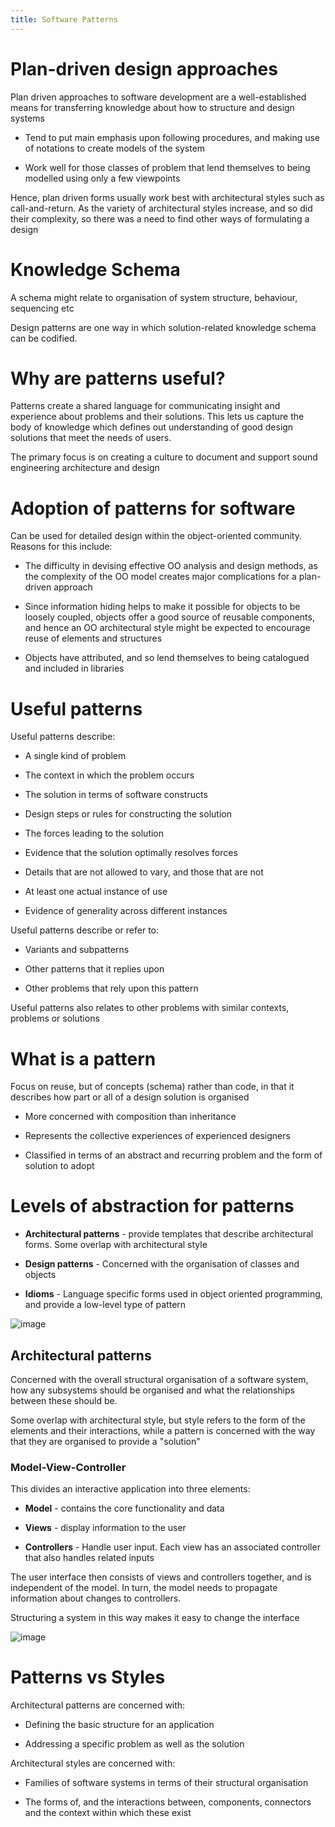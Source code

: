 ```yaml
---
title: Software Patterns
---
```


# Plan-driven design approaches

Plan driven approaches to software development are a well-established
means for transferring knowledge about how to structure and design
systems

- Tend to put main emphasis upon following procedures, and making use
  of notations to create models of the system

- Work well for those classes of problem that lend themselves to being
  modelled using only a few viewpoints

Hence, plan driven forms usually work best with architectural styles
such as call-and-return. As the variety of architectural styles
increase, and so did their complexity, so there was a need to find other
ways of formulating a design

# Knowledge Schema

A schema might relate to organisation of system structure, behaviour,
sequencing etc

Design patterns are one way in which solution-related knowledge schema
can be codified.

# Why are patterns useful?

Patterns create a shared language for communicating insight and
experience about problems and their solutions. This lets us capture the
body of knowledge which defines out understanding of good design
solutions that meet the needs of users.

The primary focus is on creating a culture to document and support sound
engineering architecture and design

# Adoption of patterns for software

Can be used for detailed design within the object-oriented community.
Reasons for this include:

- The difficulty in devising effective OO analysis and design methods,
  as the complexity of the OO model creates major complications for a
  plan-driven approach

- Since information hiding helps to make it possible for objects to be
  loosely coupled, objects offer a good source of reusable components,
  and hence an OO architectural style might be expected to encourage
  reuse of elements and structures

- Objects have attributed, and so lend themselves to being catalogued
  and included in libraries

# Useful patterns

Useful patterns describe:

- A single kind of problem

- The context in which the problem occurs

- The solution in terms of software constructs

- Design steps or rules for constructing the solution

- The forces leading to the solution

- Evidence that the solution optimally resolves forces

- Details that are not allowed to vary, and those that are not

- At least one actual instance of use

- Evidence of generality across different instances

Useful patterns describe or refer to:

- Variants and subpatterns

- Other patterns that it replies upon

- Other problems that rely upon this pattern

Useful patterns also relates to other problems with similar contexts,
problems or solutions

# What is a pattern

Focus on reuse, but of concepts (schema) rather than code, in that it
describes how part or all of a design solution is organised

- More concerned with composition than inheritance

- Represents the collective experiences of experienced designers

- Classified in terms of an abstract and recurring problem and the
  form of solution to adopt

# Levels of abstraction for patterns

- **Architectural patterns** - provide templates that describe
  architectural forms. Some overlap with architectural style

- **Design patterns** - Concerned with the organisation of classes and
  objects

- **Idioms** - Language specific forms used in object oriented
  programming, and provide a low-level type of pattern

![image](/img/Year_2/Software_Engineering/Software_Design/Pattern/abstraction.png)

## Architectural patterns

Concerned with the overall structural organisation of a software system,
how any subsystems should be organised and what the relationships
between these should be.

Some overlap with architectural style, but style refers to the form of
the elements and their interactions, while a pattern is concerned with
the way that they are organised to provide a "solution"

### Model-View-Controller

This divides an interactive application into three elements:

- **Model** - contains the core functionality and data

- **Views** - display information to the user

- **Controllers** - Handle user input. Each view has an associated
  controller that also handles related inputs

The user interface then consists of views and controllers together, and
is independent of the model. In turn, the model needs to propagate
information about changes to controllers.

Structuring a system in this way makes it easy to change the interface

![image](/img/Year_2/Software_Engineering/Software_Design/Pattern/MVC.png)

# Patterns vs Styles

Architectural patterns are concerned with:

- Defining the basic structure for an application

- Addressing a specific problem as well as the solution

Architectural styles are concerned with:

- Families of software systems in terms of their structural
  organisation

- The forms of, and the interactions between, components, connectors
  and the context within which these exist
